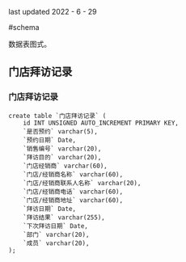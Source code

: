 last updated 2022 - 6 - 29

#schema

数据表图式。

## 门店拜访记录

### 门店拜访记录

    create table `门店拜访记录` (
        id INT UNSIGNED AUTO_INCREMENT PRIMARY KEY,
        `是否预约` varchar(5),
        `预约日期` Date,
        `销售编号` varchar(20),
        `拜访目的` varchar(20),
        `门店经销商` varchar(60),
        `门店/经销商名称` varchar(60),
        `门店/经销商联系人名称` varchar(20),
        `门店/经销商电话` varchar(60),
        `门店/经销商地址` varchar(60),
        `拜访日期` Date,
        `拜访结果` varchar(255),
        `下次拜访日期` Date,
        `部门` varchar(20),
        `成员` varchar(20),
    );